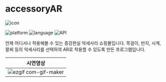 # accessoryAR

![icon](https://user-images.githubusercontent.com/64885411/97995891-71b3ca80-1e2a-11eb-805b-70fee5336826.png)

![platform](https://img.shields.io/badge/platform-Unity3D-green)
![language](https://img.shields.io/badge/language-c%23-orange)
![API](https://img.shields.io/badge/vuforia-yellow)

언제 어디서나 착용해볼 수 있는 증강현실 악세사리 쇼핑몰입니다.
목걸이, 반지, 시계, 팔찌 등의 악세사리를 선택하여 AR로 착용할 수 있도록 만든 프로그램입니다.

|시연영상|
|------|
|![ezgif com-gif-maker](https://user-images.githubusercontent.com/64885411/97996759-82187500-1e2b-11eb-81b2-a1fe0551a6f7.gif)|


